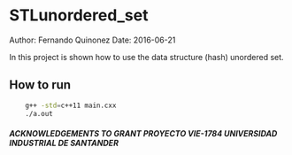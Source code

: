 # STLunordered_set
Author: Fernando Quinonez
Date: 2016-06-21

In this project is shown how to use the data structure
(hash) unordered set.

## How to run
```bash
    g++ -std=c++11 main.cxx
    ./a.out
```

##### ACKNOWLEDGEMENTS TO GRANT PROYECTO VIE-1784 UNIVERSIDAD INDUSTRIAL DE SANTANDER


